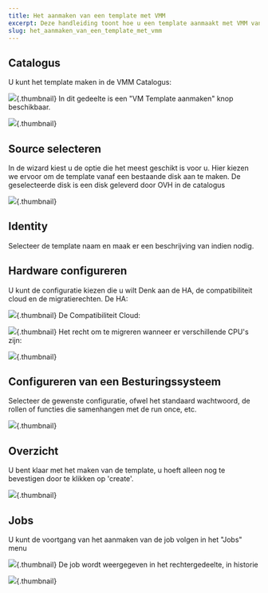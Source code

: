 ```yaml
---
title: Het aanmaken van een template met VMM
excerpt: Deze handleiding toont hoe u een template aanmaakt met VMM vanaf een bestaande disk
slug: het_aanmaken_van_een_template_met_vmm
---
```



## Catalogus
U kunt het template maken in de VMM Catalogus:

![](images/img_1966.jpg){.thumbnail}
In dit gedeelte is een "VM Template aanmaken" knop beschikbaar.

![](images/img_1967.jpg){.thumbnail}

## Source selecteren
In de wizard kiest u de optie die het meest geschikt is voor u. Hier kiezen we ervoor om de template vanaf een bestaande disk aan te maken.
De geselecteerde disk is een disk geleverd door OVH in de catalogus

![](images/img_1971.jpg){.thumbnail}

## Identity
Selecteer de template naam en maak er een beschrijving van indien nodig.

## Hardware configureren
U kunt de configuratie kiezen die u wilt
Denk aan de HA, de compatibiliteit cloud en de migratierechten.
De HA:

![](images/img_1997.jpg){.thumbnail}
De Compatibiliteit Cloud:

![](images/img_1998.jpg){.thumbnail}
Het recht om te migreren wanneer er verschillende CPU's zijn:

![](images/img_1999.jpg){.thumbnail}

## Configureren van een Besturingssysteem
Selecteer de gewenste configuratie, ofwel het standaard wachtwoord, de rollen of functies die samenhangen met de run once, etc.

![](images/img_1969.jpg){.thumbnail}

## Overzicht
U bent klaar met het maken van de template, u hoeft alleen nog te bevestigen door te klikken op 'create'.

![](images/img_1970.jpg){.thumbnail}


## Jobs
U kunt de voortgang van het aanmaken van de job volgen in het "Jobs" menu

![](images/img_1972.jpg){.thumbnail}
De job wordt weergegeven in het rechtergedeelte, in historie

![](images/img_1973.jpg){.thumbnail}

